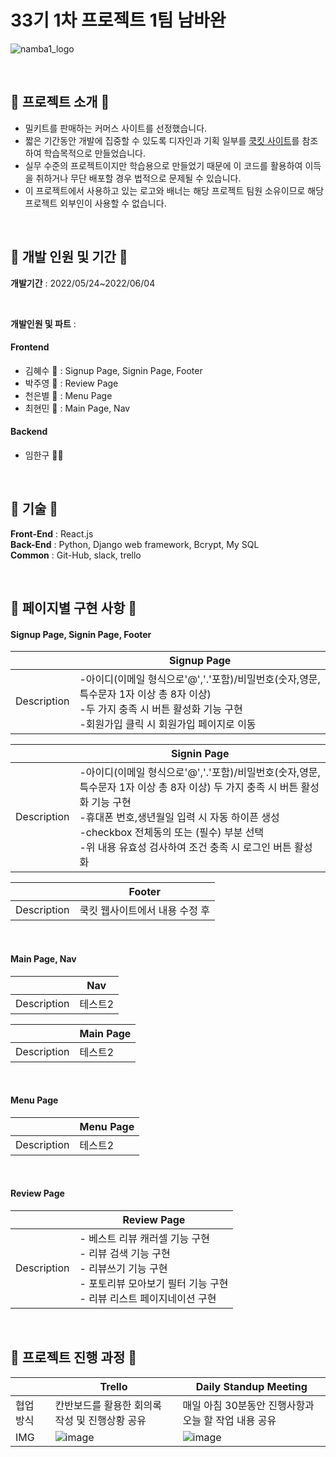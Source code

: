 # 33기 1차 프로젝트 1팀 남바완
![namba1_logo](https://user-images.githubusercontent.com/72453080/171790066-206e9591-15f3-4ba0-97be-413f21d13694.png)

<br/>

## 🌼 프로젝트 소개 🌼


* 밀키트를 판매하는 커머스 사이트를 선정했습니다.
* 짧은 기간동안 개발에 집중할 수 있도록 디자인과 기획 일부를 [쿡킷 사이트](https://www.cjcookit.com/pc/main)를 참조하여 학습목적으로 만들었습니다.
* 실무 수준의 프로젝트이지만 학습용으로 만들었기 때문에 이 코드를 활용하여 이득을 취하거나 무단 배포할 경우 법적으로 문제될 수 있습니다.
* 이 프로젝트에서 사용하고 있는 로고와 배너는 해당 프로젝트 팀원 소유이므로 해당 프로젝트 외부인이 사용할 수 없습니다.

<br/>

## 🌼 개발 인원 및 기간 🌼
**개발기간** : 2022/05/24~2022/06/04

<br/>

**개발인원 및 파트** : 
#### Frontend
- 김혜수 🐷 : Signup Page, Signin Page, Footer
- 박주영 🍋 : Review Page
- 천은별 🌟 : Menu Page
- 최현민 🐜 : Main Page, Nav

#### Backend
- 임한구 🎅🏻

<br/>

## 🌼 기술 🌼
**Front-End** : React.js 
<br/>
**Back-End** : Python, Django web framework, Bcrypt, My SQL
<br/>
**Common** : Git-Hub, slack, trello

<br/>

## 🌼 페이지별 구현 사항 🌼

#### Signup Page, Signin Page, Footer
||Signup Page|
|------|---|
|Description|-아이디(이메일 형식으로'@','.'포함)/비밀번호(숫자,영문,특수문자 1자 이상 총 8자 이상)<br>-두 가지 충족 시 버튼 활성화 기능 구현<br>-회원가입 클릭 시 회원가입 페이지로 이동|

||Signin Page|
|------|---|
|Description|-아이디(이메일 형식으로'@','.'포함)/비밀번호(숫자,영문,특수문자 1자 이상 총 8자 이상) 두 가지 충족 시 버튼 활성화 기능 구현<br>-휴대폰 번호,생년월일 입력 시 자동 하이픈 생성<br>-checkbox 전체동의 또는 (필수) 부분 선택<br>-위 내용 유효성 검사하여 조건 충족 시 로그인 버튼 활성화|

||Footer|
|------|---|
|Description|쿡킷 웹사이트에서 내용 수정 후 |

<br/>

#### Main Page, Nav
||Nav|
|------|---|
|Description|테스트2|

||Main Page|
|------|---|
|Description|테스트2|

<br/>

#### Menu Page
||Menu Page|
|------|---|
|Description|테스트2|

<br/>

#### Review Page
||Review Page|
|------|---|
|Description|- 베스트 리뷰 캐러셀 기능 구현 <br/> - 리뷰 검색 기능 구현 <br/> - 리뷰쓰기 기능 구현 <br/> - 포토리뷰 모아보기 필터 기능 구현 <br/> - 리뷰 리스트 페이지네이션 구현|

<br/>

## 🌼 프로젝트 진행 과정 🌼
||Trello|Daily Standup Meeting|
|------|---|---|
|협업 방식|칸반보드를 활용한 회의록 작성 및 진행상황 공유|매일 아침 30분동안 진행사항과 오늘 할 작업 내용 공유|
|IMG|![image](https://user-images.githubusercontent.com/72453080/172017656-5a83e3f5-34c4-44b8-b600-39ed7c6600d0.png)|![image](https://user-images.githubusercontent.com/72453080/172017691-c160d276-3004-4dbc-966b-d761d8c749b8.png)|



